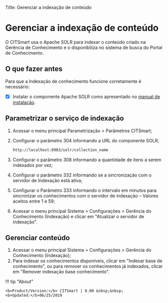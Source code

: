 Title: Gerenciar a indexação de conteúdo

# Gerenciar a indexação de conteúdo

O CITSmart usa o Apache SOLR para indexar o conteúdo criado na Gerência de Conhecimento e o disponibiliza no sistema de busca do Portal de Conhecimento.

## O que fazer antes

Para que a Indexação de conhecimento funcione corretamente é necessário:

* [x] Instalar o componente Apache SOLR como apresentado no [manual de instalação][1].

## Parametrizar o serviço de indexação

1. Acessar o menu principal Parametrização > Parâmetros CITSmart;
2. Configurar o parâmetro 304 informando a URL do componente SOLR;

    ```sh
    http://localhost:8983/solr/collection_name
    ```

3. Configurar o parâmetro 308 informando a quantidade de itens a serem indexados por vez;
4. Configurar o parâmetro 332 informando se a sincronização com o servidor de Indexação está ativa;  
5. Configurar o Parâmetro 333 informando o intervalo em minutos para sincronizar os conhecimentos com o servidor de indexação – Valores aceitos entre 1 e 59;  
6. Acessar o menu principal Sistema > Configurações > Gerência do Conhecimento (Indexação) e clicar em "Atualizar o servidor de indexação".

## Gerenciar conteúdo

1. Acessar o menu principal Sistema > Configurações > Gerência do Conhecimento (Indexação);
2. Para indexar os conhecimentos disponíveis, clicar em "Indexar base de conhecimento", ou para remover os conhecimentos já indexados, clicar em "Remover indexação base conhecimento".


!!! tip "About"

    <b>Product/Version:</b> CITSmart | 8.00 &nbsp;&nbsp;
    <b>Updated:</b>06/25/2019

[1]:/pt-br/citsmart-platform-8/get-started/installation-and-upgrade/download-software.html#servidor-de-indexacao-apache-solr_1
